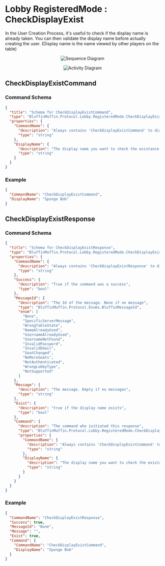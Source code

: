 # Lobby RegisteredMode : CheckDisplayExist

In the User Creation Process, it's useful to check if the display name is already taken. You can then validate the display name before actually creating the user. (Display name is the name viewed by other players on the table)

<p align=center><img src="https://github.com/Ericmas001/BluffinMuffin.Protocol/blob/main/Documentation/Sequences/BluffinMuffin.Protocol.Lobby.RegisteredMode.CheckDisplayExistCommand.png" alt="Sequence Diagram"></p>

<p align=center><img src="https://github.com/Ericmas001/BluffinMuffin.Protocol/blob/main/Documentation/Activities/BluffinMuffin.Protocol.Lobby.RegisteredMode.CheckDisplayExistCommand.png" alt="Activity Diagram"></p>

## CheckDisplayExistCommand

### Command Schema

```json
{
  "title": "Schema for CheckDisplayExistCommand",
  "type": "BluffinMuffin.Protocol.Lobby.RegisteredMode.CheckDisplayExistCommand",
  "properties": {
    "CommandName": {
      "description": "Always contains 'CheckDisplayExistCommand' to distinguish the command from others.",
      "type": "string"
    },
    "DisplayName": {
      "description": "The display name you want to check the existance of",
      "type": "string"
    }
  }
}
```

### Example

```json
{
  "CommandName": "CheckDisplayExistCommand",
  "DisplayName": "Sponge Bob"
}
```

## CheckDisplayExistResponse

### Command Schema

```json
{
  "title": "Schema for CheckDisplayExistResponse",
  "type": "BluffinMuffin.Protocol.Lobby.RegisteredMode.CheckDisplayExistResponse",
  "properties": {
    "CommandName": {
      "description": "Always contains 'CheckDisplayExistResponse' to distinguish the command from others.",
      "type": "string"
    },
    "Success": {
      "description": "True if the command was a success",
      "type": "bool"
    },
    "MessageId": {
      "description": "The Id of the message. None if no message",
      "type": "BluffinMuffin.Protocol.Enums.BluffinMessageId",
      "enum": [
        "None",
        "SpecificServerMessage",
        "WrongTableState",
        "NameAlreadyUsed",
        "UsernameAlreadyUsed",
        "UsernameNotFound",
        "InvalidPassword",
        "InvalidEmail",
        "SeatChanged",
        "NoMoreSeats",
        "NotAuthenticated",
        "WrongLobbyType",
        "NotSupported"
      ]
    },
    "Message": {
      "description": "The message. Empty if no messages",
      "type": "string"
    },
    "Exist": {
      "description": "true if the display name exists",
      "type": "bool"
    },
    "Command": {
      "description": "The command who initiated this response",
      "type": "BluffinMuffin.Protocol.Lobby.RegisteredMode.CheckDisplayExistCommand",
      "properties": {
        "CommandName": {
          "description": "Always contains 'CheckDisplayExistCommand' to distinguish the command from others.",
          "type": "string"
        },
        "DisplayName": {
          "description": "The display name you want to check the existance of",
          "type": "string"
        }
      }
    }
  }
}
```

### Example

```json
{
  "CommandName": "CheckDisplayExistResponse",
  "Success": true,
  "MessageId": "None",
  "Message": "",
  "Exist": true,
  "Command": {
    "CommandName": "CheckDisplayExistCommand",
    "DisplayName": "Sponge Bob"
  }
}
```

